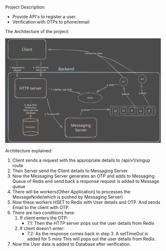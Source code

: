 Project Description:
- Provide API's to register a user.
- Verification with OTPs to phone/email

The Architecture of the project:

![Registration-Architecture.svg](./Registration-Architecture.svg)

Architecture explained:
1. Client sends a request with the appropriate details to /api/v1/singup route
2. Then Server send the Client details to Messaging Server
3. Now the Messaging Server generates an OTP and adds to Messaging Queue of Redis 
and send back a response request is added to Message queue
4. There will be workers(Other Application) to processes the MessageNode(which is pushed by Messaging Server)
5. Now these workers HSET to Redis with User details and OTP. And sends Email to the client with OTP.
6. There are two conditions here:
	1. If client enters the OTP: 
		- 7.1: Then the HTTP server pops out the user details from Redis
	2. If client doesn't enter: 
		- 7.2: As the response comes back in step 3. A setTimeOut is added for 5 mins
	   This will pops out the user details from Redis.
8. Now the User data is added to Database after verification.

 

